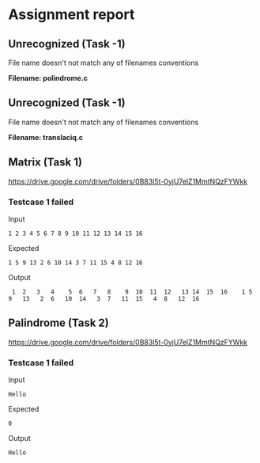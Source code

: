 # Assignment report
## Unrecognized (Task -1)
File name doesn't not match any of filenames conventions

**Filename: polindrome.c**
## Unrecognized (Task -1)
File name doesn't not match any of filenames conventions

**Filename: translaciq.c**
## Matrix (Task 1)
https://drive.google.com/drive/folders/0B83l5t-0yjU7elZ1MmtNQzFYWkk

### Testcase 1 failed
Input
```
1 2 3 4 5 6 7 8 9 10 11 12 13 14 15 16
```


Expected
```
1 5 9 13 2 6 10 14 3 7 11 15 4 8 12 16
```


Output
```
 1	2	3	4	 5	6	7	8	 9	10	11	12	 13	14	15	16	  1	5	9	13	 2	6	10	14	 3	7	11	15	 4	8	12	16	
```

## Palindrome (Task 2)
https://drive.google.com/drive/folders/0B83l5t-0yjU7elZ1MmtNQzFYWkk

### Testcase 1 failed
Input
```
Hello
```


Expected
```
0
```


Output
```
Hello 
```

